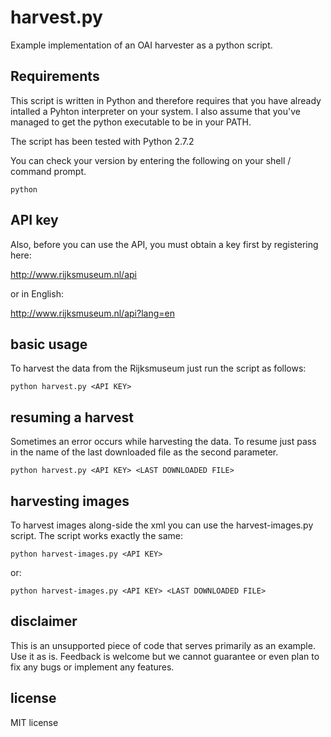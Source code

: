 # harvest.py

Example implementation of an OAI harvester as a python script.

## Requirements

This script is written in Python and therefore requires that you have already intalled a Pyhton interpreter on your system. I also assume that you've managed to get the python executable to be in your PATH.

The script has been tested with Python 2.7.2

You can check your version by entering the following on your shell / command prompt.

```
python
```


## API key
Also, before you can use the API, you must obtain a key first by registering here:

http://www.rijksmuseum.nl/api

or in English:

http://www.rijksmuseum.nl/api?lang=en


## basic usage

To harvest the data from the Rijksmuseum just run the script as follows:

```
python harvest.py <API KEY>
```


## resuming a harvest

Sometimes an error occurs while harvesting the data. To resume just pass in the name of the last downloaded file as the second parameter.

```
python harvest.py <API KEY> <LAST DOWNLOADED FILE>
```

## harvesting images

To harvest images along-side the xml you can use the harvest-images.py script. The script works exactly the same:

```
python harvest-images.py <API KEY>
```
or:

```
python harvest-images.py <API KEY> <LAST DOWNLOADED FILE>
```

## disclaimer
This is an unsupported piece of code that serves primarily as an example. Use it as is. Feedback is welcome but we cannot guarantee or even plan to fix any bugs or implement any features.

## license
MIT license
